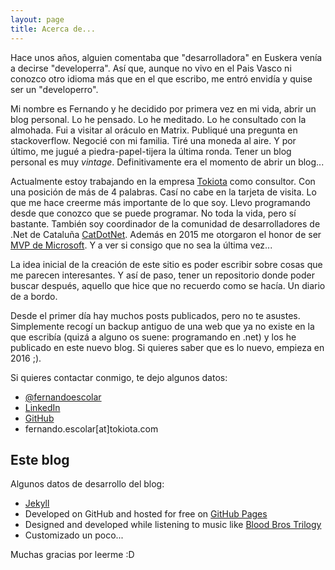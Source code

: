 ```yaml
---
layout: page
title: Acerca de...
---
```


<p class="message">
Hace unos años, alguien comentaba que "desarrolladora" en Euskera venía a decirse "developerra". Así que, aunque no vivo en el Pais Vasco ni conozco otro idioma más que en el que escribo, me entró envidía y quise ser un "developerro".
</p>

Mi nombre es Fernando y he decidido por primera vez en mi vida, abrir un blog personal. Lo he pensado. Lo he meditado. Lo he consultado con la almohada. Fui a visitar al oráculo en Matrix. Publiqué una pregunta en stackoverflow. Negocié con mi familia. Tiré una moneda al aire. Y por último, me jugué a piedra-papel-tijera la última ronda. Tener un blog personal es muy *vintage*. Definitivamente era el momento de abrir un blog...

Actualmente estoy trabajando en la empresa [Tokiota](http://www.tokiota.com) como consultor. Con una posición de más de 4 palabras.  Casí no cabe en la tarjeta de visita. Lo que me hace creerme más importante de lo que soy. Llevo programando desde que conozco que se puede programar. No toda la vida, pero sí bastante. También soy coordinador de la comunidad de desarrolladores de .Net de Cataluña [CatDotNet](http://www.catdotnet.net). Además en 2015 me otorgaron el honor de ser [MVP de Microsoft](https://mvp.microsoft.com/). Y a ver si consigo que no sea la última vez... 

La idea inicial de la creación de este sitio es poder escribir sobre cosas que me parecen interesantes. Y así de paso, tener un repositorio donde poder buscar después, aquello que hice que no recuerdo como se hacía. Un diario de a bordo.

Desde el primer día hay muchos posts publicados, pero no te asustes. Simplemente recogí un backup antiguo de una web que ya no existe en la que escribía (quizá a alguno os suene: programando en .net) y los he publicado en este nuevo blog. Si quieres saber que es lo nuevo, empieza en 2016 ;).

Si quieres contactar conmigo, te dejo algunos datos:
 * [@fernandoescolar](https://twitter.com/fernandoescolar)
 * [LinkedIn](https://es.linkedin.com/in/fernandoescolar)
 * [GitHub](https://github.com/fernandoescolar/)
 * fernando.escolar[at]tokiota.com

## Este blog

Algunos datos de desarrollo del blog:

 * [Jekyll](http://jekyllrb.com)
 * Developed on GitHub and hosted for free on [GitHub Pages](https://pages.github.com)
 * Designed and developed while listening to music like [Blood Bros Trilogy](https://soundcloud.com/maddecent/sets/blood-bros-series)
 * Customizado un poco...


Muchas gracias por leerme :D
